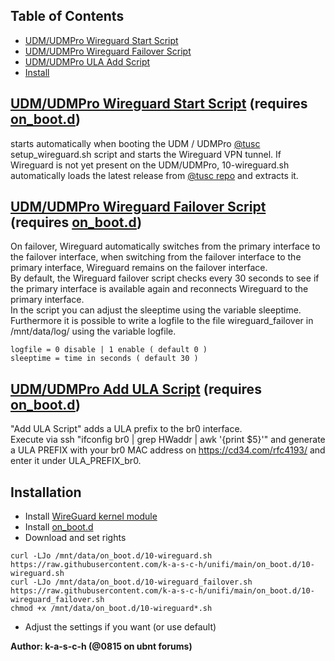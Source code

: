 ## Table of Contents
* [UDM/UDMPro Wireguard Start Script](#udmudmpro-wireguard-start-script-requires-on_bootd)
* [UDM/UDMPro Wireguard Failover Script](#udmudmpro-wireguard-failover-script-requires-on_bootd)
* [UDM/UDMPro ULA Add Script](#udmudmpro-add-ula-script-requires-on_bootd)
* [Install](#installation)



## [UDM/UDMPro Wireguard Start Script](https://github.com/k-a-s-c-h/unifi/blob/main/on_boot.d/10-wireguard.sh) (requires [on_boot.d](https://github.com/boostchicken/udm-utilities/tree/master/on-boot-script))
starts automatically when booting the UDM / UDMPro [@tusc](https://github.com/tusc) setup_wireguard.sh script and starts the Wireguard VPN tunnel. If Wireguard is not yet present on the UDM/UDMPro, 10-wireguard.sh automatically loads the latest release from [@tusc repo](https://github.com/tusc/wireguard-kmod) and extracts it.

## [UDM/UDMPro Wireguard Failover Script](https://github.com/k-a-s-c-h/unifi/blob/main/on_boot.d/10-wireguard_failover.sh) (requires [on_boot.d](https://github.com/boostchicken/udm-utilities/tree/master/on-boot-script))
On failover, Wireguard automatically switches from the primary interface to the failover interface, when switching from the failover interface to the primary interface, Wireguard remains on the failover interface.<br>
By default, the Wireguard failover script checks every 30 seconds to see if the primary interface is available again and reconnects Wireguard to the primary interface.<br>
In the script you can adjust the sleeptime using the variable sleeptime. Furthermore it is possible to write a logfile to the file wireguard_failover in /mnt/data/log/ using the variable logfile.

```
logfile = 0 disable | 1 enable ( default 0 )
sleeptime = time in seconds ( default 30 )
```

## [UDM/UDMPro Add ULA Script](https://github.com/k-a-s-c-h/unifi/blob/main/on_boot.d/11-add-ula.sh) (requires [on_boot.d](https://github.com/boostchicken/udm-utilities/tree/master/on-boot-script))
"Add ULA Script" adds a ULA prefix to the br0 interface.<br>
Execute via ssh "ifconfig br0 | grep HWaddr | awk '{print $5}'" and generate a ULA PREFIX with your br0 MAC address on https://cd34.com/rfc4193/ and enter it under ULA_PREFIX_br0.

## Installation
* Install [WireGuard kernel module](https://github.com/tusc/wireguard-kmod)
* Install [on_boot.d](https://github.com/boostchicken/udm-utilities/tree/master/on-boot-script)
* Download and set rights
```
curl -LJo /mnt/data/on_boot.d/10-wireguard.sh https://raw.githubusercontent.com/k-a-s-c-h/unifi/main/on_boot.d/10-wireguard.sh
curl -LJo /mnt/data/on_boot.d/10-wireguard_failover.sh https://raw.githubusercontent.com/k-a-s-c-h/unifi/main/on_boot.d/10-wireguard_failover.sh
chmod +x /mnt/data/on_boot.d/10-wireguard*.sh
```
* Adjust the settings if you want (or use default)

<b>Author: k-a-s-c-h (@0815 on ubnt forums)</b>
